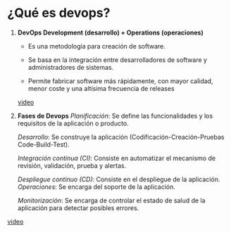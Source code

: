 # ¿Qué es devops?

1. **DevOps Development (desarrollo) + Operations (operaciones)**

    - Es una metodología para creación de software.
    - Se basa en la integración entre desarrolladores de software y administradores de sistemas.

    - Permite fabricar software más rápidamente, con mayor calidad, menor coste y una altísima frecuencia de releases

    [video](https://www.youtube.com/watch?v=p-bOnV8FRMQ)

2. **Fases de Devops**
    *Planificación*: Se define las funcionalidades y los requisitos de la aplicación o producto.

    *Desarrollo*: Se construye la aplicación (Codificación-Creación-Pruebas Code-Build-Test).

    *Integración continua (CI)*: Consiste en automatizar el mecanismo de revisión, validación, prueba y alertas.

    *Despliegue continuo (CD)*: Consiste en el despliegue de la aplicación.
    *Operaciones*: Se encarga del soporte de la aplicación.

    *Monitorización*: Se encarga de controlar el estado de salud de la aplicación para detectar posibles errores.

[video](https://youtu.be/6eRkCnFhHRg?si=rZPVQ4-9JnJXlg5j)